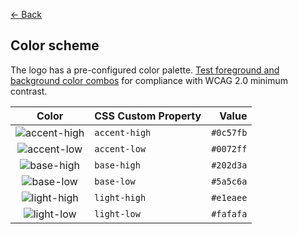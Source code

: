 [← Back](../README.md)

## Color scheme

The logo has a pre-configured color palette. [Test foreground and background color combos][contrast-grid-url] for compliance with WCAG 2.0 minimum contrast.

|     Color      | CSS Custom Property |     Value |
| :------------: | :------------------ | --------: |
| ![accent-high] | `accent-high`       | `#0c57fb` |
| ![accent-low]  | `accent-low`        | `#0072ff` |
|  ![base-high]  | `base-high`         | `#202d3a` |
|  ![base-low]   | `base-low`          | `#5a5c6a` |
| ![light-high]  | `light-high`        | `#e1eaee` |
|  ![light-low]  | `light-low`         | `#fafafa` |

<!---
  I M A G E S
-->

[accent-high]: https://via.placeholder.com/40/0c57fb/0c57fb.png
[accent-low]: https://via.placeholder.com/40/0072ff/0072ff.png
[base-high]: https://via.placeholder.com/40/202d3a/202d3a.png
[base-low]: https://via.placeholder.com/40/5a5c6a/5a5c6a.png
[light-high]: https://via.placeholder.com/40/e1eaee/e1eaee.png
[light-low]: https://via.placeholder.com/40/fafafa/fafafa.png
[white]: https://via.placeholder.com/40/fff/fff.png
[black]: https://via.placeholder.com/40/000/000.png

<!---
  L I N K S
-->

[contrast-grid-url]: http://contrast-grid.eightshapes.com/?background-colors=&foreground-colors=%230c57fb%2C%20accent-high%0D%0A%230072ff%2C%20accent-low%0D%0A%23202D3A%2C%20base-high%0D%0A%235A5C6A%2C%20base-low%0D%0A%23E1EAEE%2C%20light-high%0D%0A%23FAFAFA%2C%20light-low%0D%0A%2313A699%2C%20ok%0D%0A%23FF2F6C%2C%20ko%0D%0A%23FFBE33%2C%20warn%0D%0A%23000%2C%20black%0D%0A%23FFF%2C%20white&es-color-form__tile-size=compact
